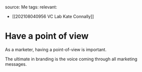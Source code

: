source: Me
tags:
relevant:
- [[202108040956 VC Lab Kate Connally]]

# Have a point of view

As a marketer, having a point-of-view is important.

The ultimate in branding is the voice coming through all marketing messages.
